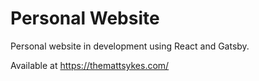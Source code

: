 # Personal Website

Personal website in development using React and Gatsby.

Available at https://themattsykes.com/
